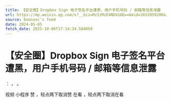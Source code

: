 ```yaml
---
title: 【安全圈】Dropbox Sign 电子签名平台遭黑，用户手机号码 / 邮箱等信息泄露
url: https://mp.weixin.qq.com/s?__biz=MzIzMzE4NDU1OQ==&mid=2652059286&idx=1&sn=6780badecb13b0e34471c0e653e0d15d
source: Doonsec's feed
date: 2024-05-05
fetch_date: 2025-10-06T17:14:34.584859
---
```


# 【安全圈】Dropbox Sign 电子签名平台遭黑，用户手机号码 / 邮箱等信息泄露

：
，
。

视频
小程序
赞
，轻点两下取消赞
在看
，轻点两下取消在看